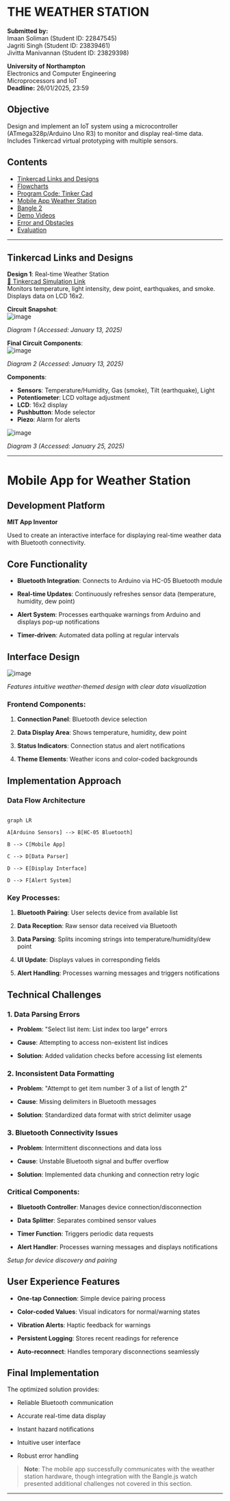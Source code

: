 # THE WEATHER STATION

**Submitted by:**  
Imaan Soliman (Student ID: 22847545)  
Jagriti Singh (Student ID: 23839461)  
Jivitta Manivannan (Student ID: 23829398)  

**University of Northampton**  
Electronics and Computer Engineering  
Microprocessors and IoT  
**Deadline:** 26/01/2025, 23:59  

## Objective
Design and implement an IoT system using a microcontroller (ATmega328p/Arduino Uno R3) to monitor and display real-time data. Includes Tinkercad virtual prototyping with multiple sensors.

## Contents
- [Tinkercad Links and Designs](#tinkercad-links-and-designs)
- [Flowcharts](#flowchart)
- [Program Code: Tinker Cad](#program-code-arduino-tinkercad)
- [Mobile App Weather Station](#mobile-app-for-weather_station)
- [Bangle 2](#bangle-watch)
- [Demo Videos](#demo-videos)
- [Error and Obstacles](#error-and-obstacles)
- [Evaluation](#evaluation)

---

## Tinkercad Links and Designs
**Design 1**: Real-time Weather Station  
[🔗 Tinkercad Simulation Link](https://www.tinkercad.com/things/3qoFuL57TnX-weather-station/editel?returnTo=https%3A%2F%2Fwww.tinkercad.com%2Fdashboard&sharecode=in1nwahO6V74P8WeY7kbg4A0KGtVcFlFicFTHH1g1W0)  
Monitors temperature, light intensity, dew point, earthquakes, and smoke. Displays data on LCD 16x2.

**Circuit Snapshot**:  
![image](https://github.com/user-attachments/assets/abb30ea2-45eb-4495-a0f9-99fe5f4cd3e1)

*Diagram 1 (Accessed: January 13, 2025)*  

**Final Circuit Components**:  
![image](https://github.com/user-attachments/assets/947e01f5-46c5-483a-adc3-0bc34e7d540e)

*Diagram 2 (Accessed: January 13, 2025)*  

**Components**:
- **Sensors**: Temperature/Humidity, Gas (smoke), Tilt (earthquake), Light
- **Potentiometer**: LCD voltage adjustment
- **LCD**: 16x2 display
- **Pushbutton**: Mode selector
- **Piezo**: Alarm for alerts

![image](https://github.com/user-attachments/assets/f406d9f0-56fa-4eae-8b39-9fbd99535bd3)

*Diagram 3 (Accessed: January 25, 2025)*

---

# Mobile App for Weather Station

## Development Platform

**MIT App Inventor**

Used to create an interactive interface for displaying real-time weather data with Bluetooth connectivity.

## Core Functionality

- **Bluetooth Integration**: Connects to Arduino via HC-05 Bluetooth module

- **Real-time Updates**: Continuously refreshes sensor data (temperature, humidity, dew point)

- **Alert System**: Processes earthquake warnings from Arduino and displays pop-up notifications

- **Timer-driven**: Automated data polling at regular intervals

## Interface Design

![image](https://github.com/user-attachments/assets/b808b71f-1cf4-4149-875a-98f3ebc0cf66)


*Features intuitive weather-themed design with clear data visualization*

### Frontend Components:

1. **Connection Panel**: Bluetooth device selection

2. **Data Display Area**: Shows temperature, humidity, dew point

3. **Status Indicators**: Connection status and alert notifications

4. **Theme Elements**: Weather icons and color-coded backgrounds

## Implementation Approach

### Data Flow Architecture

```mermaid

graph LR

A[Arduino Sensors] --> B[HC-05 Bluetooth]

B --> C[Mobile App]

C --> D[Data Parser]

D --> E[Display Interface]

D --> F[Alert System]

```

### Key Processes:

1. **Bluetooth Pairing**: User selects device from available list

2. **Data Reception**: Raw sensor data received via Bluetooth

3. **Data Parsing**: Splits incoming strings into temperature/humidity/dew point

4. **UI Update**: Displays values in corresponding fields

5. **Alert Handling**: Processes warning messages and triggers notifications

## Technical Challenges

### 1. Data Parsing Errors

- **Problem**: "Select list item: List index too large" errors

- **Cause**: Attempting to access non-existent list indices

- **Solution**: Added validation checks before accessing list elements

### 2. Inconsistent Data Formatting

- **Problem**: "Attempt to get item number 3 of a list of length 2"

- **Cause**: Missing delimiters in Bluetooth messages

- **Solution**: Standardized data format with strict delimiter usage

### 3. Bluetooth Connectivity Issues

- **Problem**: Intermittent disconnections and data loss

- **Cause**: Unstable Bluetooth signal and buffer overflow

- **Solution**: Implemented data chunking and connection retry logic

### Critical Components:

- **Bluetooth Controller**: Manages device connection/disconnection

- **Data Splitter**: Separates combined sensor values

- **Timer Function**: Triggers periodic data requests

- **Alert Handler**: Processes warning messages and displays notifications

*Setup for device discovery and pairing*

## User Experience Features

- **One-tap Connection**: Simple device pairing process

- **Color-coded Values**: Visual indicators for normal/warning states

- **Vibration Alerts**: Haptic feedback for warnings

- **Persistent Logging**: Stores recent readings for reference

- **Auto-reconnect**: Handles temporary disconnections seamlessly

## Final Implementation

The optimized solution provides:

- Reliable Bluetooth communication

- Accurate real-time data display

- Instant hazard notifications

- Intuitive user interface

- Robust error handling

> **Note**: The mobile app successfully communicates with the weather station hardware, though integration with the Bangle.js watch presented additional challenges not covered in this section.
---
